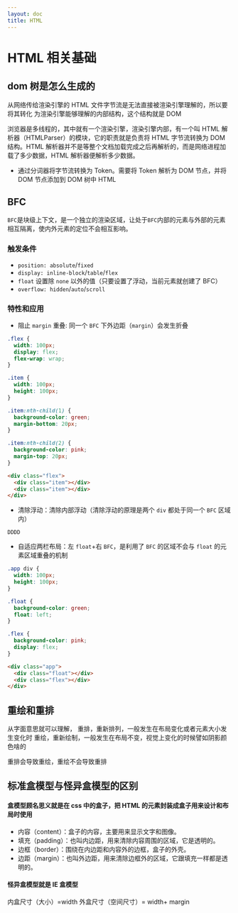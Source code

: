 ```yaml
---
layout: doc
title: HTML
---
```


# HTML 相关基础

## dom 树是怎么生成的

从网络传给渲染引擎的 HTML 文件字节流是无法直接被渲染引擎理解的，所以要将其转化 为渲染引擎能够理解的内部结构，这个结构就是 DOM

浏览器是多线程的，其中就有一个渲染引擎，渲染引擎内部，有一个叫 HTML 解析器（HTMLParser）的模块，它的职责就是负责将 HTML 字节流转换为 DOM 结构。HTML 解析器并不是等整个文档加载完成之后再解析的，而是网络进程加载了多少数据，HTML 解析器便解析多少数据。

- 通过分词器将字节流转换为 Token。需要将 Token 解析为 DOM 节点，并将 DOM 节点添加到 DOM 树中 HTML

## BFC

`BFC`是块级上下文，是一个独立的渲染区域，让处于`BFC`内部的元素与外部的元素相互隔离，使内外元素的定位不会相互影响。

### 触发条件

- `position: absolute`/`fixed`
- `display: inline-block`/`table`/`flex`
- `float` 设置除 `none` 以外的值（只要设置了浮动，当前元素就创建了 BFC）
- `overflow: hidden`/`auto`/`scroll`

### 特性和应用

- 阻止 `margin` 重叠: 同一个 `BFC` 下外边距（`margin`）会发生折叠

```css
.flex {
  width: 100px;
  display: flex;
  flex-wrap: wrap;
}

.item {
  width: 100px;
  height: 100px;
}

.item:nth-child(1) {
  background-color: green;
  margin-bottom: 20px;
}

.item:nth-child(2) {
  background-color: pink;
  margin-top: 20px;
}
```

```html
<div class="flex">
  <div class="item"></div>
  <div class="item"></div>
</div>
```

- 清除浮动：清除内部浮动（清除浮动的原理是两个 `div` 都处于同一个 `BFC` 区域内）

```
DDDD
```

- 自适应两栏布局：左 `float`+右 `BFC`，是利用了 `BFC` 的区域不会与 `float` 的元素区域重叠的机制

```css
.app div {
  width: 100px;
  height: 100px;
}

.float {
  background-color: green;
  float: left;
}

.flex {
  background-color: pink;
  display: flex;
}
```

```html
<div class="app">
  <div class="float"></div>
  <div class="flex"></div>
</div>
```

## 重绘和重排

从字面意思就可以理解，
重排，重新排列，一般发生在布局变化或者元素大小发生变化时
重绘，重新绘制，一般发生在布局不变，视觉上变化的时候譬如阴影颜色啥的

重排会导致重绘，重绘不会导致重排

## 标准盒模型与怪异盒模型的区别

#### 盒模型顾名思义就是在 css 中的盒子，把 HTML 的元素封装成盒子用来设计和布局时使用

- 内容（content）：盒子的内容，主要用来显示文字和图像。
- 填充（padding）：也叫内边距，用来清除内容周围的区域，它是透明的。
- 边框（border）：围绕在内边距和内容外的边框，盒子的外壳。
- 边距（margin）：也叫外边距，用来清除边框外的区域，它跟填充一样都是透明的。

#### 怪异盒模型就是 IE 盒模型

内盒尺寸（大小）=width
外盒尺寸（空间尺寸）= width+ margin

